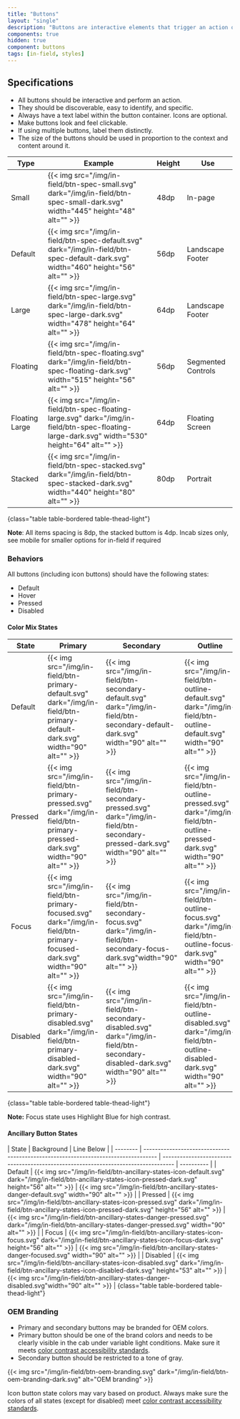 ```yaml
---
title: "Buttons"
layout: "single"
description: "Buttons are interactive elements that trigger an action or an event."
components: true
hidden: true
component: buttons
tags: [in-field, styles]
---
```


<style>
body[data-url*="/buttons/"] #menu-left a[href*=radio-buttons] {
  background-color: transparent !important;
}
main td p,
main td p img {
  text-align: center;
}
</style>

## Specifications

- All buttons should be interactive and perform an action.
- They should be discoverable, easy to identify, and specific.
- Always have a text label within the button container. Icons are optional.
- Make buttons look and feel clickable.
- If using multiple buttons, label them distinctly.
- The size of the buttons should be used in proportion to the context and content around it.

<!-- prettier-ignore-start -->
| Type           | Example                                                                                                                                          | Height | Use                |
|----------------| ------------------------------------------------------------------------------------------------------------------------------------------------ | ------ | ------------------ |
| Small          | {{< img src="/img/in-field/btn-spec-small.svg" dark="/img/in-field/btn-spec-small-dark.svg" width="445" height="48" alt="" >}}                   | 48dp   | In-page            |
| Default        | {{< img src="/img/in-field/btn-spec-default.svg" dark="/img/in-field/btn-spec-default-dark.svg" width="460" height="56" alt="" >}}               | 56dp   | Landscape Footer   |
| Large          | {{< img src="/img/in-field/btn-spec-large.svg" dark="/img/in-field/btn-spec-large-dark.svg" width="478" height="64" alt="" >}}                   | 64dp   | Landscape Footer   |
| Floating       | {{< img src="/img/in-field/btn-spec-floating.svg" dark="/img/in-field/btn-spec-floating-dark.svg" width="515" height="56" alt="" >}}             | 56dp   | Segmented Controls |
| Floating Large | {{< img src="/img/in-field/btn-spec-floating-large.svg" dark="/img/in-field/btn-spec-floating-large-dark.svg" width="530" height="64" alt="" >}} | 64dp   | Floating Screen    |
| Stacked        | {{< img src="/img/in-field/btn-spec-stacked.svg" dark="/img/in-field/btn-spec-stacked-dark.svg" width="440" height="80" alt="" >}}               | 80dp   | Portrait           |
{class="table table-bordered table-thead-light"}
<!-- prettier-ignore-end -->

**Note**: All items spacing is 8dp, the stacked buttom is 4dp. Incab sizes only, see mobile for smaller options for in-field if required

### Behaviors

All buttons (including icon buttons) should have the following states:

- Default
- Hover
- Pressed
- Disabled

#### Color Mix States

<!-- prettier-ignore-start -->
| State    | Primary                                         | Secondary                                  | Outline    | Text Only |
| -------- | ----------------------------------------------- | ------------------------------------------ | ---------- |----------|
| Default  | {{< img src="/img/in-field/btn-primary-default.svg" dark="/img/in-field/btn-primary-default-dark.svg" width="90" alt="" >}} | {{< img src="/img/in-field/btn-secondary-default.svg" dark="/img/in-field/btn-secondary-default-dark.svg" width="90" alt="" >}} | {{< img src="/img/in-field/btn-outline-default.svg" dark="/img/in-field/btn-outline-default.svg" width="90" alt="" >}} | {{< img src="/img/in-field/btn-text-only-default.svg" dark="/img/in-field/btn-text-only-default-dark.svg"  width="90" alt="" >}} |
| Pressed   | {{< img src="/img/in-field/btn-primary-pressed.svg" dark="/img/in-field/btn-primary-pressed-dark.svg" width="90" alt="" >}} | {{< img src="/img/in-field/btn-secondary-pressed.svg" dark="/img/in-field/btn-secondary-pressed-dark.svg" width="90" alt="" >}} | {{< img src="/img/in-field/btn-outline-pressed.svg" dark="/img/in-field/btn-outline-pressed-dark.svg" width="90" alt="" >}} |{{< img src="/img/in-field/btn-text-only-pressed.svg" dark="/img/in-field/btn-text-only-pressed-dark.svg" width="90" alt="" >}} |
| Focus | {{< img src="/img/in-field/btn-primary-focused.svg" dark="/img/in-field/btn-primary-focused-dark.svg" width="90" alt="" >}} | {{< img src="/img/in-field/btn-secondary-focus.svg" dark="/img/in-field/btn-secondary-focus-dark.svg"width="90" alt="" >}} | {{< img src="/img/in-field/btn-outline-focus.svg" dark="/img/in-field/btn-outline-focus-dark.svg" width="90" alt="" >}} |{{< img src="/img/in-field/btn-text-only-focus.svg" dark="/img/in-field/btn-text-only-focus-dark.svg" width="90" alt="" >}} |
| Disabled | {{< img src="/img/in-field/btn-primary-disabled.svg" dark="/img/in-field/btn-primary-disabled-dark.svg" width="90" alt="" >}} | {{< img src="/img/in-field/btn-secondary-disabled.svg" dark="/img/in-field/btn-secondary-disabled-dark.svg" width="90" alt="" >}} | {{< img src="/img/in-field/btn-outline-disabled.svg" dark="/img/in-field/btn-outline-disabled-dark.svg" width="90" alt="" >}} |{{< img src="/img/in-field/btn-text-only-disabled.svg" dark="/img/in-field/btn-text-only-disabled-dark.svg" width="90" alt="" >}} |
{class="table table-bordered table-thead-light"}
<!-- prettier-ignore-end -->

**Note:** Focus state uses Highlight Blue for high contrast.

#### Ancillary Button States

<!-- prettier-ignore-start -->
| State    | Background                                                                         | Line Below                                                                         |
| -------- | ---------------------------------------------------------------------------------- | ---------------------------------------------------------------------------------- | ---------- |
| Default  | {{< img src="/img/in-field/btn-ancillary-states-icon-default.svg" dark="/img/in-field/btn-ancillary-states-icon-pressed-dark.svg" height="56" alt="" >}}   | {{< img src="/img/in-field/btn-ancillary-states-danger-default.svg" width="90" alt="" >}} |
| Pressed  | {{< img src="/img/in-field/btn-ancillary-states-icon-pressed.svg" dark="/img/in-field/btn-ancillary-states-icon-pressed-dark.svg" height="56" alt="" >}}   | {{< img src="/img/in-field/btn-ancillary-states-danger-pressed.svg" dark="/img/in-field/btn-ancillary-states-danger-pressed.svg" width="90" alt="" >}} |
| Focus    | {{< img src="/img/in-field/btn-ancillary-states-icon-focus.svg" dark="/img/in-field/btn-ancillary-states-icon-focus-dark.svg" height="56" alt="" >}}       | {{< img src="/img/in-field/btn-ancillary-states-danger-focused.svg" width="90" alt="" >}}  |
| Disabled | {{< img src="/img/in-field/btn-ancillary-states-icon-disabled.svg" dark="/img/in-field/btn-ancillary-states-icon-disabled-dark.svg" height="53" alt="" >}} | {{< img src="/img/in-field/btn-ancillary-states-danger-disabled.svg"width="90" alt="" >}} |
{class="table table-bordered table-thead-light"}
<!-- prettier-ignore-end -->

### OEM Branding

- Primary and secondary buttons may be branded for OEM colors.
- Primary button should be one of the brand colors and needs to be clearly visible in the cab under variable light conditions. Make sure it meets [color contrast accessibility standards](/foundations/accessibility/).
- Secondary button should be restricted to a tone of gray.

{{< img src="/img/in-field/btn-oem-branding.svg" dark="/img/in-field/btn-oem-branding-dark.svg" alt="OEM branding" >}}

Icon button state colors may vary based on product. Always make sure the colors of all states (except for disabled) meet [color contrast accessibility standards](/foundations/accessibility/).
